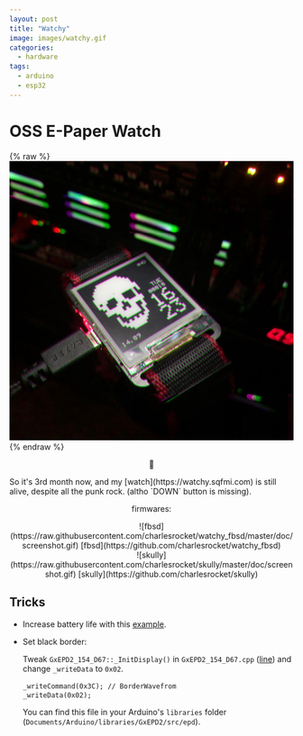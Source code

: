 ```yaml
---
layout: post
title: "Watchy"
image: images/watchy.gif
categories:
  - hardware
tags:
  - arduino
  - esp32
---
```

# OSS E-Paper Watch

{% raw %}<img src="/images/watchy-skully.jpg" alt="watchy-skully">{% endraw %}

<p style="text-align: center;">🚧</p>
So it's 3rd month now, and my [watch](https://watchy.sqfmi.com) is still alive, despite all the punk rock. (altho `DOWN` button is missing).

<p style="text-align: center;">firmwares:</p>
<div class="md-wrp" markdown="1" align="center">
![fbsd](https://raw.githubusercontent.com/charlesrocket/watchy_fbsd/master/doc/screenshot.gif)
[fbsd](https://github.com/charlesrocket/watchy_fbsd)
</div>
<div class="md-wrp" markdown="1" align="center">
![skully](https://raw.githubusercontent.com/charlesrocket/skully/master/doc/screenshot.gif)
[skully](https://github.com/charlesrocket/skully)
</div>

## Tricks

* Increase battery life with this [example](https://github.com/sqfmi/Watchy/pull/78/files).

* Set black border:

  Tweak `GxEPD2_154_D67::_InitDisplay()` in `GxEPD2_154_D67.cpp` ([line](https://github.com/ZinggJM/GxEPD2/blob/1.4.1/src/epd/GxEPD2_154_D67.cpp#L343)) and change `_writeData` to `0x02`.
  ```
  _writeCommand(0x3C); // BorderWavefrom
  _writeData(0x02);
  ```
  You can find this file in your Arduino's `libraries` folder (`Documents/Arduino/libraries/GxEPD2/src/epd`).
